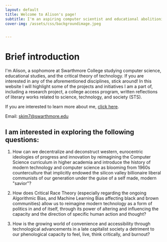 ```yaml
---
layout: default
title: Welcome to Alison's page!
subtitle: I'm an aspiring computer scientist and educational abolitionist
cover-img: /assets/css/backgroundimage.jpeg


---
```

# Brief introduction

I'm Alison, a sophomore at Swarthmore College studying computer science, educational studies, and the critical theory of technology. If you are interested in any of the aforementioned disciplines, stick around! In this website I will highlight some of the projects and initiatives I am a part of, including a research project, a college access program, written reflections of literary works related to science, technology, and society (STS).

If you are interested to learn more about me, [click here](./about.html).

Email: skim7@swarthmore.edu

## I am interested in exploring the following questions:
1. How can we decentralize and deconstruct western, eurocentric ideologies of progress and innovation by reimagining the Computer Science curriculum in higher academia and introduce the history of modern technology and computer science as blooming from 1960s counterculture that implicitly endowed the silicon valley billionaire liberal communists of our generation under the guise of a self made, modern "savior"?

2. How does Critical Race Theory (especially regarding the ongoing Algorithmic Bias, and Machine Learning Bias affecting black and brown communities) allow us to reimagine modern technology as a form of politics in and of itself, through its power of altering and influencing the capacity and the direction of specific human action and thought?

3. How is the growing world of convenience and accessibility through technological advancements in a late capitalist society a detriment to our phenological capacity to feel, live, think critically, and burnout?
